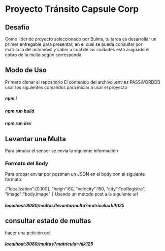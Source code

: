 # Proyecto Tránsito Capsule Corp

## Desafío

Como líder de proyecto seleccionado por Bulma, tu tarea es desarrollar un primer entregable para presentar, en el cual se pueda consultar por matrícula del automóvil y saber a cuál de las ciudades está asignado el cobro de la multa según corresponda

## Modo de Uso

Primero clonar el repositorio
El contenido del archivo .env es PASSWORDDB
usar los siguientes comandos para iniciar a usar el proyecto

##### npm i
##### npm run build
##### npm run dev

## Levantar una Multa
Para simular el sensor se envía la siguiente información
### Formato del Body 

Para probar enviar por postman un JSON en el body con el siguiente formato:

{"localization":[0,100],
    "heigh":60,
    "velocity":150,
    "city":"noRegistra",
    "image":"body.image"
    }
Usando un método post a la siguiente url

##### localhost:8080/multas/levantarmulta?matricula=hlk125

## consultar estado de multas

hacer una petición get

##### localhost:8080/multas?matricula=hlk125
